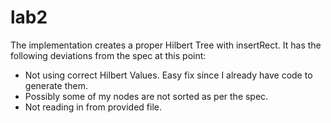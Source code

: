 # lab2

The implementation creates a proper Hilbert Tree with insertRect. It has the following deviations from the spec at this point:

* Not using correct Hilbert Values. Easy fix since I already have code to generate them.
* Possibly some of my nodes are not sorted as per the spec.
* Not reading in from provided file.
